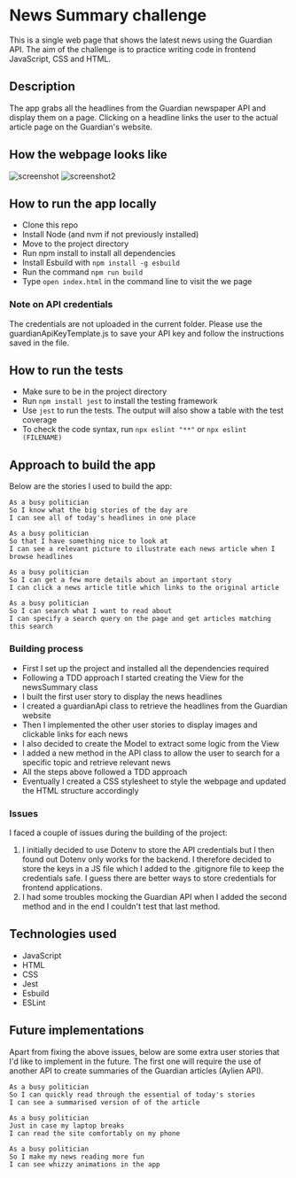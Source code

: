 # News Summary challenge

This is a single web page that shows the latest news using the Guardian API. The aim of the challenge is to practice writing code in frontend JavaScript, CSS and HTML.

## Description

The app grabs all the headlines from the Guardian newspaper API and display them on a
page. Clicking on a headline links the user to the actual article page on the Guardian's website.

## How the webpage looks like

![screenshot](https://github.com/valentina-maggio/news-summary/blob/main/public/images/Screenshot%201.png?raw=true)
![screenshot2](https://github.com/valentina-maggio/news-summary/blob/main/public/images/Screenshot%202.png?raw=true)

## How to run the app locally

* Clone this repo
* Install Node (and nvm if not previously installed)
* Move to the project directory
* Run npm install to install all dependencies
* Install Esbuild with `npm install -g esbuild`
* Run the command `npm run build`
* Type `open index.html` in the command line to visit the we page

### Note on API credentials

The credentials are not uploaded in the current folder. Please use the guardianApiKeyTemplate.js to save your API key and follow the instructions saved in the file.

## How to run the tests

* Make sure to be in the project directory
* Run `npm install jest` to install the testing framework
* Use `jest` to run the tests. The output will also show a table with the test coverage
* To check the code syntax, run `npx eslint "**"` or `npx eslint (FILENAME)`

## Approach to build the app

Below are the stories I used to build the app:

```
As a busy politician
So I know what the big stories of the day are
I can see all of today's headlines in one place
```

```
As a busy politician
So that I have something nice to look at
I can see a relevant picture to illustrate each news article when I browse headlines
```

```
As a busy politician
So I can get a few more details about an important story
I can click a news article title which links to the original article
```

```
As a busy politician
So I can search what I want to read about
I can specify a search query on the page and get articles matching this search
```

### Building process

* First I set up the project and installed all the dependencies required
* Following a TDD approach I started creating the View for the newsSummary class
* I built the first user story to display the news headlines
* I created a guardianApi class to retrieve the headlines from the Guardian website
* Then I implemented the other user stories to display images and clickable links for each news
* I also decided to create the Model to extract some logic from the View
* I added a new method in the API class to allow the user to search for a specific topic and retrieve relevant news
* All the steps above followed a TDD approach
* Eventually I created a CSS stylesheet to style the webpage and updated the HTML structure accordingly

### Issues

I faced a couple of issues during the building of the project:

1) I initially decided to use Dotenv to store the API credentials but I then found out Dotenv only works for the backend. I therefore decided to store the keys in a JS file which I added to the .gitignore file to keep the credentials safe. I guess there are better ways to store credentials for frontend applications.
2) I had some troubles mocking the Guardian API when I added the second method and in the end I couldn't test that last method.

## Technologies used

* JavaScript
* HTML
* CSS
* Jest
* Esbuild
* ESLint

## Future implementations

Apart from fixing the above issues, below are some extra user stories that I'd like to implement in the future. The first one will require the use of another API to create summaries of the Guardian articles (Aylien API).

```
As a busy politician
So I can quickly read through the essential of today's stories
I can see a summarised version of of the article 
```

```
As a busy politician
Just in case my laptop breaks
I can read the site comfortably on my phone
```

```
As a busy politician
So I make my news reading more fun
I can see whizzy animations in the app
```
